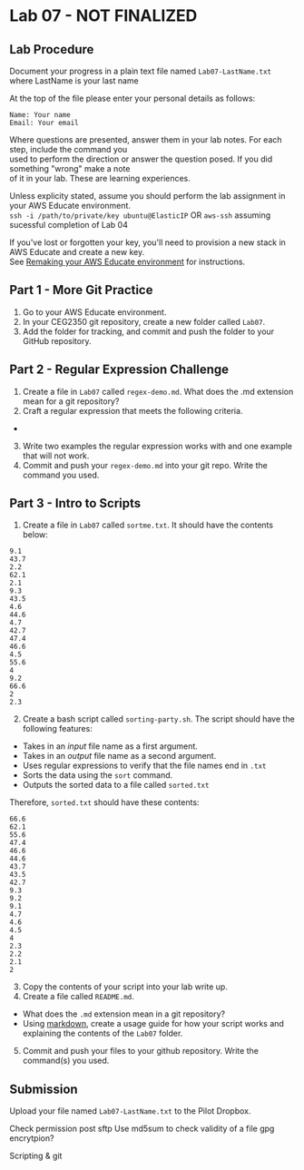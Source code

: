 # Lab 07 - NOT FINALIZED

## Lab Procedure
Document your progress in a plain text file named `Lab07-LastName.txt`  
where LastName is your last name

At the top of the file please enter your personal details as follows:
```
Name: Your name
Email: Your email

```

Where questions are presented, answer them in your lab notes.  For each step, include the command you  
used to perform the direction or answer the question posed.  If you did something "wrong" make a note  
of it in your lab.  These are learning experiences.

Unless explicity stated, assume you should perform the lab assignment in your AWS Educate environment.  
`ssh -i /path/to/private/key ubuntu@ElasticIP`  OR `aws-ssh` assuming sucessful completion of Lab 04

If you've lost or forgotten your key, you'll need to provision a new stack in AWS Educate and create a new key.  
See [Remaking your AWS Educate environment](../../..) for instructions.

## Part 1 - More Git Practice
1. Go to your AWS Educate environment.
2. In your CEG2350 git repository, create a new folder called `Lab07`.
3. Add the folder for tracking, and commit and push the folder to your GitHub repository.

## Part 2 - Regular Expression Challenge
1. Create a file in `Lab07` called `regex-demo.md`.  What does the .md extension mean for a git repository?
2. Craft a regular expression that meets the following criteria.
* 
3. Write two examples the regular expression works with and one example that will not work.
4. Commit and push your `regex-demo.md` into your git repo.  Write the command you used.

## Part 3 - Intro to Scripts
1. Create a file in `Lab07` called `sortme.txt`.  It should have the contents below:
```
9.1
43.7
2.2
62.1
2.1
9.3
43.5
4.6
44.6
4.7
42.7
47.4
46.6
4.5
55.6
4
9.2
66.6
2
2.3
```
2. Create a bash script called `sorting-party.sh`.  The script should have the following features:
* Takes in an *input* file name as a first argument.
* Takes in an *output* file name as a second argument.
* Uses regular expressions to verify that the file names end in `.txt`
* Sorts the data using the `sort` command.
* Outputs the sorted data to a file called `sorted.txt`

Therefore, `sorted.txt` should have these contents:
```
66.6
62.1
55.6
47.4
46.6
44.6
43.7
43.5
42.7
9.3
9.2
9.1
4.7
4.6
4.5
4
2.3
2.2
2.1
2
```
3. Copy the contents of your script into your lab write up.
4. Create a file called `README.md`.
* What does the `.md` extension mean in a git repository?
* Using [markdown](https://github.com/adam-p/markdown-here/wiki/Markdown-Cheatsheet), create a usage guide for how your script works and explaining the contents of the `Lab07` folder.
5. Commit and push your files to your github repository.  Write the command(s) you used.

## Submission
Upload your file named `Lab07-LastName.txt` to the Pilot Dropbox.

Check permission post sftp
Use md5sum to check validity of a file
gpg encrytpion?

Scripting & git
